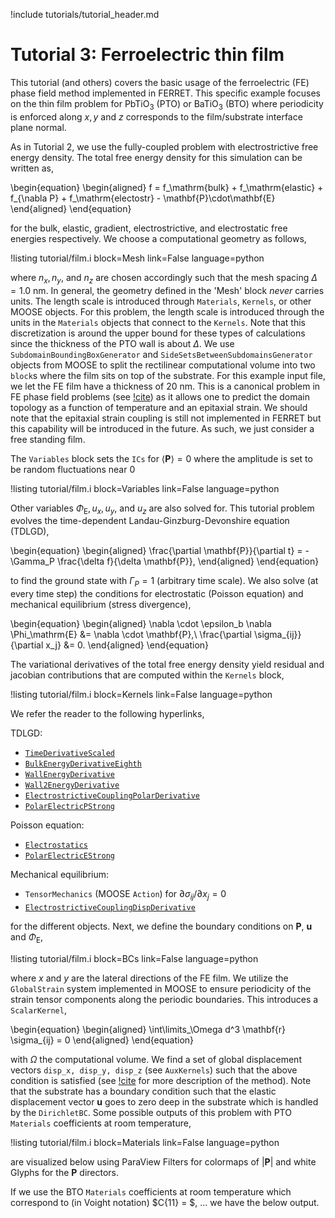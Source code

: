 !include tutorials/tutorial_header.md

# Tutorial 3: Ferroelectric thin film

This tutorial (and others) covers the basic usage of the ferroelectric (FE) phase field method implemented in FERRET. This specific example focuses on the thin film problem for $\mathrm{PbTiO}_3$ (PTO) or $\mathrm{BaTiO}_3$ (BTO) where periodicity is enforced along $x,y$ and $z$ corresponds to the film/substrate interface plane normal.

As in Tutorial 2, we use the fully-coupled problem with electrostrictive free energy density. The total free energy density for this simulation can be written as,

\begin{equation}
  \begin{aligned}
    f = f_\mathrm{bulk} + f_\mathrm{elastic} + f_{\nabla P} + f_\mathrm{electostr} - \mathbf{P}\cdot\mathbf{E}
  \end{aligned}
\end{equation}

for the bulk, elastic, gradient, electrostrictive, and electrostatic free energies respectively. We choose a computational geometry as follows,

!listing tutorial/film.i
         block=Mesh
         link=False
         language=python

where $n_x, n_y,$ and $n_z$ are chosen accordingly such that the mesh spacing $\Delta = 1.0$ nm. In general, the geometry defined in the 'Mesh' block *never* carries units. The length scale is introduced through `Materials`, `Kernels`, or other MOOSE objects. For this problem, the length scale is introduced through the units in the `Materials` objects that connect to the `Kernels`. Note that this discretization is around the upper bound for these types of calculations since the thickness of the PTO wall is about $\Delta$. We use `SubdomainBoundingBoxGenerator` and `SideSetsBetweenSubdomainsGenerator` objects from MOOSE to split the rectilinear computational volume into two `block`s where the film sits on top of the substrate. For this example input file, we let the FE film have a thickness of 20 nm. This is a canonical problem in FE phase field problems (see [!cite](Li2001)) as it allows one to predict the domain topology as a function of temperature and an epitaxial strain. We should note that the epitaxial strain coupling is still not implemented in FERRET but this capability will be introduced in the future. As such, we just consider a free standing film.

The `Variables` block sets the `ICs` for $\langle \mathbf{P} \rangle = 0$ where the amplitude is set to be random fluctuations near 0

!listing tutorial/film.i
         block=Variables
         link=False
         language=python

Other variables $\Phi_\mathrm{E}, u_x, u_y$, and $u_z$ are also solved for. This tutorial problem evolves the time-dependent Landau-Ginzburg-Devonshire equation (TDLGD),

\begin{equation}
  \begin{aligned}
    \frac{\partial \mathbf{P}}{\partial t} = - \Gamma_P \frac{\delta f}{\delta \mathbf{P}},
  \end{aligned}
\end{equation}

to find the ground state with $\Gamma_P = 1$ (arbitrary time scale). We also solve (at every time step) the conditions for electrostatic (Poisson equation) and mechanical equilibrium (stress divergence),

\begin{equation}
  \begin{aligned}
    \nabla \cdot \epsilon_b \nabla \Phi_\mathrm{E} &= \nabla \cdot \mathbf{P},\\
    \frac{\partial \sigma_{ij}}{\partial x_j} &= 0.
  \end{aligned}
\end{equation}

The variational derivatives of the total free energy density yield residual and jacobian contributions that are computed within the `Kernels` block,

!listing tutorial/film.i
         block=Kernels
         link=False
         language=python

We refer the reader to the following hyperlinks,

TDLGD:

- [`TimeDerivativeScaled`](source/kernels/TimeDerivativeScaled.md)
- [`BulkEnergyDerivativeEighth`](source/kernels/BulkEnergyDerivativeEighth.md)
- [`WallEnergyDerivative`](source/kernels/WallEnergyDerivative.md)
- [`Wall2EnergyDerivative`](source/kernels/Wall2EnergyDerivative.md)
- [`ElectrostrictiveCouplingPolarDerivative`](source/kernels/ElectrostrictiveCouplingPolarDerivative.md)
- [`PolarElectricPStrong`](source/kernels/PolarElectricPStrong.md)

Poisson equation:

- [`Electrostatics`](source/kernels/Electrostatics.md)
- [`PolarElectricEStrong`](source/kernels/PolarElectricEStrong.md)

Mechanical equilibrium:

- `TensorMechanics` (MOOSE `Action`) for $\partial \sigma_{ij} / \partial x_j = 0$
- [`ElectrostrictiveCouplingDispDerivative`](source/kernels/ElectrostrictiveCouplingDispDerivative.md)

for the different objects. Next, we define the boundary conditions on $\mathbf{P}$, $\mathbf{u}$ and $\Phi_\mathrm{E}$,

!listing tutorial/film.i
         block=BCs
         link=False
         language=python

where $x$ and $y$ are the lateral directions of the FE film. We utilize the `GlobalStrain` system implemented in MOOSE to ensure periodicity of the strain tensor components along the periodic boundaries. This introduces a `ScalarKernel`,

\begin{equation}
  \begin{aligned}
    \int\limits_\Omega d^3 \mathbf{r} \sigma_{ij} = 0
  \end{aligned}
\end{equation}

with $\Omega$ the computational volume. We find a set of global displacement vectors `disp_x, disp_y, disp_z` (see `AuxKernels`) such that the above condition is satisfied (see [!cite](Biswas2020) for more description of the method). Note that the substrate has a boundary condition such that the elastic displacement vector $\mathbf{u}$ goes to zero deep in the substrate which is handled by the `DirichletBC`. Some possible outputs of this problem with PTO `Materials` coefficients at room temperature,

!listing tutorial/film.i
         block=Materials
         link=False
         language=python

are visualized below using ParaView Filters for colormaps of $|\mathbf{P}|$ and white Glyphs for the $\mathbf{P}$ directors.


If we use the BTO `Materials` coefficients at room temperature which correspond to (in Voight notation) $C{11} = $, ... we have the below output.
